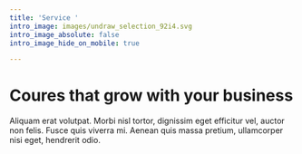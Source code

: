 ```yaml
---
title: 'Service '
intro_image: images/undraw_selection_92i4.svg
intro_image_absolute: false
intro_image_hide_on_mobile: true

---
```

# Coures that grow with your business

Aliquam erat volutpat. Morbi nisl tortor, dignissim eget efficitur vel, auctor non felis. Fusce quis viverra mi. Aenean quis massa pretium, ullamcorper nisi eget, hendrerit odio.